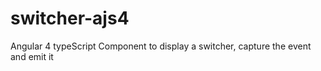 # switcher-ajs4
Angular 4 typeScript Component to display a switcher, capture the event and emit it
